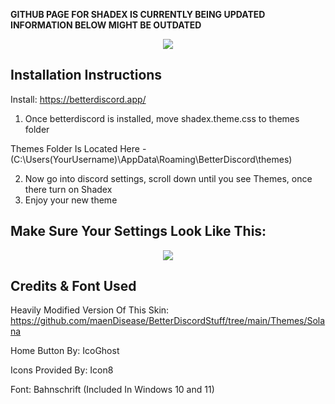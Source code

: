 **GITHUB PAGE FOR SHADEX IS CURRENTLY BEING UPDATED INFORMATION BELOW MIGHT BE OUTDATED**

<p align="center">
  <img src="https://i.postimg.cc/38MMcYH5/Screenshot-2022-12-16-145855.png" />
</p>

Installation Instructions
-----
Install: https://betterdiscord.app/

1. Once betterdiscord is installed, move shadex.theme.css to themes folder 

Themes Folder Is Located Here - (C:\Users\(YourUsername)\AppData\Roaming\BetterDiscord\themes)

2. Now go into discord settings, scroll down until you see Themes, once there turn on Shadex
3. Enjoy your new theme

Make Sure Your Settings Look Like This:
-----

<p align="center">
  <img src="https://i.postimg.cc/tpfSfd1x/Screenshot-2022-12-16-103805.png" />
</p>

Credits & Font Used
-----
Heavily Modified Version Of This Skin: https://github.com/maenDisease/BetterDiscordStuff/tree/main/Themes/Solana

Home Button By: IcoGhost

Icons Provided By: Icon8

Font: Bahnschrift (Included In Windows 10 and 11)
